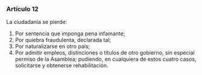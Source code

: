 ### Artículo 12 ###

La ciudadanía se pierde:

1. Por sentencia que imponga pena infamante;
2. Por quiebra fraudulenta, declarada tal;
3. Por naturalizarse en otro país;
4. Por admitir empleos, distinciones o títulos de otro gobierno, sin especial permiso de la Asamblea; pudiendo, en cualquiera de estos cuatro casos, solicitarse y obtenerse rehabilitación.
